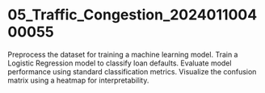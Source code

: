 # 05_Traffic_Congestion_202401100400055
Preprocess the dataset for training a machine learning model.   Train a Logistic Regression model to classify loan defaults.   Evaluate model performance using standard classification metrics.   Visualize the confusion matrix using a heatmap for interpretability.

